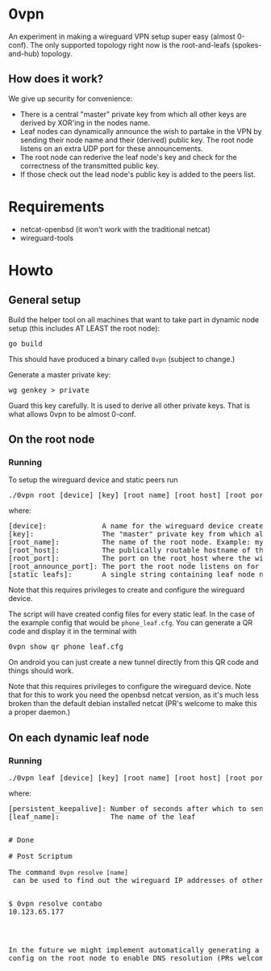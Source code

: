 # 0vpn

An experiment in making a wireguard VPN setup super easy (almost 0-conf). The only supported topology right now is the root-and-leafs (spokes-and-hub) topology.

## How does it work?

We give up security for convenience:

* There is a central "master" private key from which all other keys are derived by XOR'ing in the nodes name.
* Leaf nodes can dynamically announce the wish to partake in the VPN by sending their node name and their (derived) public key. The root node listens on an extra UDP port for these announcements.
* The root node can rederive the leaf node's key and check for the correctness of the transmitted public key.
* If those check out the lead node's public key is added to the peers list.

# Requirements

* netcat-openbsd (it won't work with the traditional netcat)
* wireguard-tools 

# Howto

## General setup

Build the helper tool on all machines that want to take part in dynamic node setup (this includes AT LEAST the root node):

<pre>go build</pre>

This should have produced a binary called <code>0vpn</code> (subject to change.)

Generate a master private key:

<pre>wg genkey > private</pre>

Guard this key carefully. It is used to derive all other private keys. That is what allows 0vpn to be almost 0-conf.

## On the root node

### Running

To setup the wireguard device and static peers run

<pre>./0vpn root [device] [key] [root_name] [root_host] [root_port] [root_annouce_port] [static_leafs]</pre>

where:

<pre>
[device]:             A name for the wireguard device created (example: wg0)
[key]:                The "master" private key from which all other keys are derived
[root_name]:          The name of the root node. Example: myroot
[root_host]:          The publically routable hostname of the root node. Example: example.com
[root_port]:          The port on the root_host where the wireguard endpoint lives. Example: 4242
[root_announce_port]: The port the root node listens on for dynamic leaf node addition announcements. Example: 4243
[static_leafs]:       A single string containing leaf node names that are added as peers without dynamic announcement. Example: "my_phone my_desktop my_laptop"
</pre>

Note that this requires privileges to create and configure the wireguard device.

The script will have created config files for every static leaf. In the case of the example config that would be <code>phone_leaf.cfg</code>. You can generate a QR code and display it in the terminal with

<pre>0vpn_show_qr phone_leaf.cfg</pre>

On android you can just create a new tunnel directly from this QR code and things should work.

Note that this requires privileges to configure the wireguard device.
Note that for this to work you need the openbsd netcat version, as it's much less broken than the default debian installed netcat (PR's welcome to make this a proper daemon.)

## On each dynamic leaf node

### Running

<pre>./0vpn leaf [device] [key] [root_name] [root_host] [root_port] [root_annouce_port] [persistent_keepalive] [leaf_name]</pre>

where:

<pre>
[persistent_keepalive]: Number of seconds after which to send keepalive packets
[leaf_name]:            The name of the leaf
<pre>

# Done

# Post Scriptum

The command <code>0vpn resolve [name]</code> can be used to find out the wireguard IP addresses of other nodes in the network.

<pre>
$ 0vpn resolve contabo
10.123.65.177
</pre>

In the future we might implement automatically generating a dnsmasq config on the root node to enable DNS resolution (PRs welcome.)
